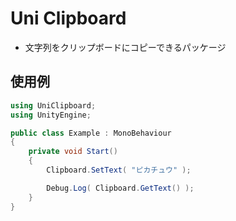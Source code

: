 # Uni Clipboard

* 文字列をクリップボードにコピーできるパッケージ

## 使用例

```cs
using UniClipboard;
using UnityEngine;

public class Example : MonoBehaviour
{
    private void Start()
    {
        Clipboard.SetText( "ピカチュウ" );

        Debug.Log( Clipboard.GetText() );
    }
}

```
